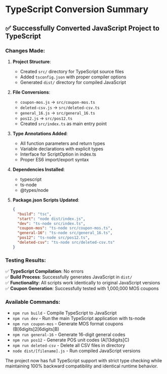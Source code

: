 # TypeScript Conversion Summary

## ✅ Successfully Converted JavaScript Project to TypeScript

### Changes Made:

1. **Project Structure**:
   - Created `src/` directory for TypeScript source files
   - Added `tsconfig.json` with proper compiler options
   - Generated `dist/` directory for compiled JavaScript

2. **File Conversions**:
   - `coupon-mos.js` → `src/coupon-mos.ts`
   - `deleted-csv.js` → `src/deleted-csv.ts`
   - `general_16.js` → `src/general_16.ts`
   - `pos12.js` → `src/pos12.ts`
   - Created `src/index.ts` as main entry point

3. **Type Annotations Added**:
   - All function parameters and return types
   - Variable declarations with explicit types
   - Interface for ScriptOption in index.ts
   - Proper ES6 import/export syntax

4. **Dependencies Installed**:
   - typescript
   - ts-node
   - @types/node

5. **Package.json Scripts Updated**:
   ```json
   {
     "build": "tsc",
     "start": "node dist/index.js",
     "dev": "ts-node src/index.ts",
     "coupon-mos": "ts-node src/coupon-mos.ts",
     "general-16": "ts-node src/general_16.ts",
     "pos12": "ts-node src/pos12.ts",
     "deleted-csv": "ts-node src/deleted-csv.ts"
   }
   ```

### Testing Results:

✅ **TypeScript Compilation**: No errors  
✅ **Build Process**: Successfully generates JavaScript in `dist/`  
✅ **Functionality**: All scripts work identically to original JavaScript versions  
✅ **Coupon Generation**: Successfully tested with 1,000,000 MOS coupons  

### Available Commands:

- `npm run build` - Compile TypeScript to JavaScript
- `npm run dev` - Run the main TypeScript application with ts-node
- `npm run coupon-mos` - Generate MOS format coupons (B[6digits]2[6digits]B)
- `npm run general-16` - Generate 16-digit general codes
- `npm run pos12` - Generate POS unit codes (A[13digits]C)
- `npm run deleted-csv` - Delete all CSV files in directory
- `node dist/[filename].js` - Run compiled JavaScript versions

The project now has full TypeScript support with strict type checking while maintaining 100% backward compatibility and identical runtime behavior.
